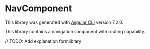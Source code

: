 # NavComponent

This library was generated with [Angular CLI](https://github.com/angular/angular-cli) version 7.2.0.

This library contains a navigation component with routing capability.

// TODO: Add explanation formlibrary